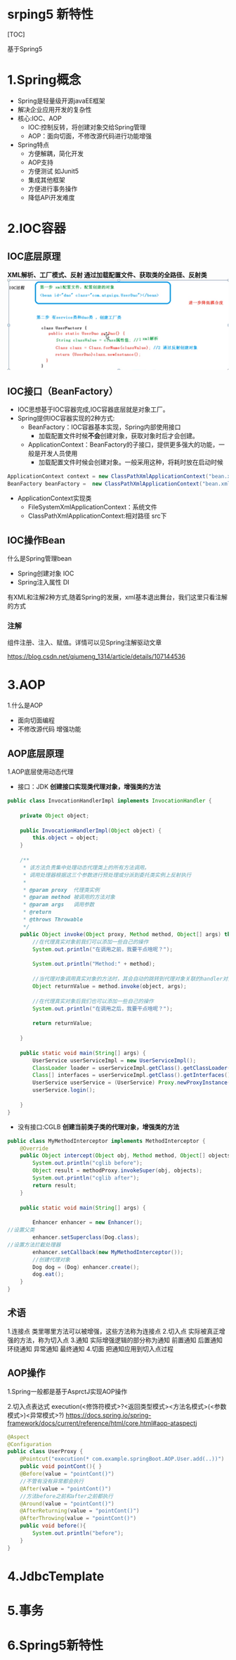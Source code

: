# srping5 新特性



[TOC]

基于Spring5

# 1.Spring概念

+ Spring是轻量级开源javaEE框架
+ 解决企业应用开发的复杂性
+ 核心:IOC、AOP
    + IOC:控制反转，将创建对象交给Spring管理
    + AOP：面向切面，不修改源代码进行功能增强
+ Spring特点
    + 方便解耦，简化开发
    + AOP支持
    + 方便测试 如Junit5
    + 集成其他框架
    + 方便进行事务操作
    + 降低APi开发难度

# 2.IOC容器

## IOC底层原理
**XML解析、工厂模式、反射
通过加载配置文件、获取类的全路径、反射类**
![img.png](img.png)

## IOC接口（BeanFactory）
+ IOC思想基于IOC容器完成,IOC容器底层就是对象工厂。
+ Spring提供IOC容器实现的2种方式:
    + BeanFactory：IOC容器基本实现，Spring内部使用接口
        + 加载配置文件时候**不会**创建对象，获取对象时后才会创建。
    + ApplicationContext：BeanFactory的子接口，提供更多强大的功能，一般是开发人员使用
        + 加载配置文件时候会创建对象。一般采用这种，将耗时放在启动时候

```java
ApplicationContext context = new ClassPathXmlApplicationContext("bean.xml");
BeanFactory beanFactory =  new ClassPathXmlApplicationContext("bean.xml");
```
+ ApplicationContext实现类
    + FileSystemXmlApplicationContext：系统文件 
    + ClassPathXmlApplicationContext:相对路径 src下
    
## IOC操作Bean

什么是Spring管理bean
+ Spring创建对象 IOC
+ Spring注入属性 DI

有XML和注解2种方式,随着Spring的发展，xml基本退出舞台，我们这里只看注解的方式
### 注解

组件注册、注入、赋值。详情可以见Spring注解驱动文章

https://blog.csdn.net/qiumeng_1314/article/details/107144536

# 3.AOP

1.什么是AOP
+ 面向切面编程
+ 不修改源代码 增强功能

## AOP底层原理

1.AOP底层使用动态代理
+ 接口：JDK 
**创建接口实现类代理对象，增强类的方法**
```java
public class InvocationHandlerImpl implements InvocationHandler {

    private Object object;

    public InvocationHandlerImpl(Object object) {
        this.object = object;
    }

    /**
     * 该方法负责集中处理动态代理类上的所有方法调用。
     * 调用处理器根据这三个参数进行预处理或分派到委托类实例上反射执行
     *
     * @param proxy  代理类实例
     * @param method 被调用的方法对象
     * @param args   调用参数
     * @return
     * @throws Throwable
     */
    public Object invoke(Object proxy, Method method, Object[] args) throws Throwable {
        //在代理真实对象前我们可以添加一些自己的操作
        System.out.println("在调用之前，我要干点啥呢？");

        System.out.println("Method:" + method);

        //当代理对象调用真实对象的方法时，其会自动的跳转到代理对象关联的handler对象的invoke方法来进行调用
        Object returnValue = method.invoke(object, args);

        //在代理真实对象后我们也可以添加一些自己的操作
        System.out.println("在调用之后，我要干点啥呢？");

        return returnValue;

    }

    public static void main(String[] args) {
        UserService userServiceImpl = new UserServiceImpl();
        ClassLoader loader = userServiceImpl.getClass().getClassLoader();
        Class[] interfaces = userServiceImpl.getClass().getInterfaces();
        UserService userService = (UserService) Proxy.newProxyInstance(loader, interfaces, new InvocationHandlerImpl(userServiceImpl));
        userService.login();

    }
}
```
+ 没有接口:CGLB
**创建当前类子类的代理对象，增强类的方法**
```java
public class MyMethodInterceptor implements MethodInterceptor {
    @Override
    public Object intercept(Object obj, Method method, Object[] objects, MethodProxy methodProxy) throws Throwable {
        System.out.println("cglib before");
        Object result = methodProxy.invokeSuper(obj, objects);
        System.out.println("cglib after");
        return result;
    }

    public static void main(String[] args) {

        Enhancer enhancer = new Enhancer();
//设置父类
        enhancer.setSuperclass(Dog.class);
//设置方法拦截处理器
        enhancer.setCallback(new MyMethodInterceptor());
        //创建代理对象
        Dog dog = (Dog) enhancer.create();
        dog.eat();
    }
}
```
  
## 术语

1.连接点
类里哪里方法可以被增强，这些方法称为连接点
2.切入点
实际被真正增强的方法，称为切入点
3.通知
    实际增强逻辑的部分称为通知
    前置通知
    后置通知
    环绕通知
    异常通知
    最终通知
4.切面
把通知应用到切入点过程

## AOP操作

1.Spring一般都是基于AsprctJ实现AOP操作

2.切入点表达式
execution(<修饰符模式>?<返回类型模式><方法名模式>(<参数模式>)<异常模式>?)
https://docs.spring.io/spring-framework/docs/current/reference/html/core.html#aop-ataspectj
```java
@Aspect
@Configuration
public class UserProxy {
    @Pointcut("execution(* com.example.springBoot.AOP.User.add(..))")
    public void pointCont(){ }
    @Before(value = "pointCont()")
    //不管有没有异常都会执行
    @After(value = "pointCont()")
    //方法before之前和after之前都执行
    @Around(value = "pointCont()")
    @AfterReturning(value = "pointCont()")
    @AfterThrowing(value = "pointCont()")
    public void before(){
        System.out.println("before");
    }
}
```
# 4.JdbcTemplate

# 5.事务

# 6.Spring5新特性
